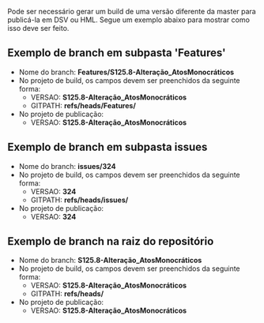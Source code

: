 Pode ser necessário gerar um build de uma versão diferente da master para publicá-la em DSV ou HML. Segue um exemplo abaixo para mostrar como isso deve ser feito.

## Exemplo de branch em subpasta 'Features'
- Nome do branch: **Features/S125.8-Alteração_AtosMonocráticos**
- No projeto de build, os campos devem ser preenchidos da seguinte forma:
  - VERSAO: **S125.8-Alteração_AtosMonocráticos**
  - GITPATH: **refs/heads/Features/**
- No projeto de publicação:
  - VERSAO: **S125.8-Alteração_AtosMonocráticos**

## Exemplo de branch em subpasta issues
- Nome do branch: **issues/324**
- No projeto de build, os campos devem ser preenchidos da seguinte forma:
  - VERSAO: **324**
  - GITPATH: **refs/heads/issues/**
- No projeto de publicação:
  - VERSAO: **324**

## Exemplo de branch na raiz do repositório
- Nome do branch: **S125.8-Alteração_AtosMonocráticos**
- No projeto de build, os campos devem ser preenchidos da seguinte forma:
  - VERSAO: **S125.8-Alteração_AtosMonocráticos**
  - GITPATH: **refs/heads/**
- No projeto de publicação:
  - VERSAO: **S125.8-Alteração_AtosMonocráticos**